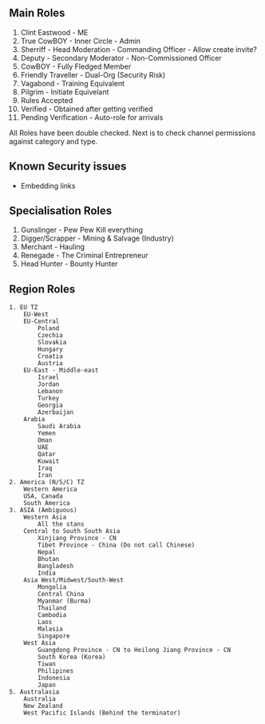## Main Roles
1. Clint Eastwood - ME
2. True CowBOY - Inner Circle - Admin
3. Sherriff - Head Moderation - Commanding Officer - Allow create invite?
4. Deputy - Secondary Moderator - Non-Commissioned Officer
5. CowBOY - Fully Fledged Member
6. Friendly Traveller - Dual-Org (Security Risk)
7. Vagabond - Training Equivalent
8. Pilgrim - Initiate Equivelant
9. Rules Accepted
10. Verified - Obtained after getting verified
11. Pending Verification - Auto-role for arrivals

All Roles have been double checked. Next is to check channel permissions against category and type.

## Known Security issues
* Embedding links

## Specialisation Roles
1. Gunslinger - Pew Pew Kill everything 
2. Digger/Scrapper - Mining & Salvage (Industry)
3. Merchant - Hauling
4. Renegade - The Criminal Entrepreneur
5. Head Hunter - Bounty Hunter

## Region Roles
    1. EU TZ
        EU-West
        EU-Central
            Poland
            Czechia
            Slovakia
            Hungary
            Croatia
            Austria
        EU-East - Middle-east
            Israel
            Jordan
            Lebanon
            Turkey
            Georgia
            Azerbaijan
        Arabia
            Saudi Arabia
            Yemen
            Oman
            UAE
            Qatar
            Kuwait
            Iraq
            Iran
    2. America (N/S/C) TZ
        Western America
        USA, Canada
        South America
    3. ASIA (Ambiguous)
        Western Asia
            All the stans
        Central to South South Asia
            Xinjiang Province - CN
            Tibet Province - China (Do not call Chinese)
            Nepal
            Bhutan
            Bangladesh
            India
        Asia West/Midwest/South-West
            Mongolia
            Central China
            Myanmar (Burma)
            Thailand
            Cambodia
            Laos
            Malasia
            Singapore
        West Asia
            Guangdong Province - CN to Heilong Jiang Province - CN
            South Korea (Korea)
            Tiwan
            Philipines
            Indonesia
            Japan
    5. Australasia
        Australia
        New Zealand
        West Pacific Islands (Behind the terminator)